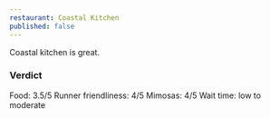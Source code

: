 ```yaml
---
restaurant: Coastal Kitchen
published: false
---
```


Coastal kitchen is great.


### Verdict

Food: 3.5/5
Runner friendliness: 4/5
Mimosas: 4/5
Wait time: low to moderate
